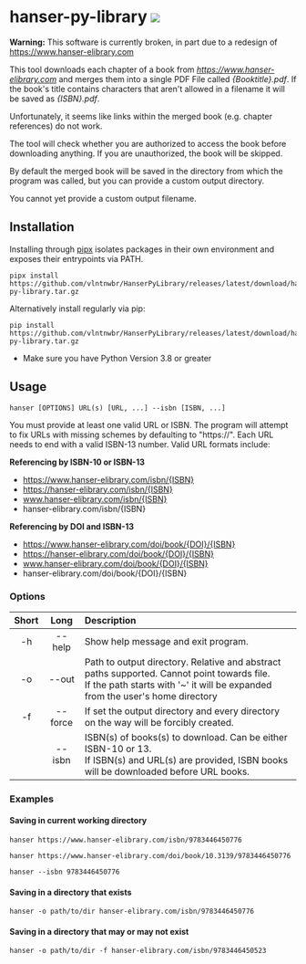 # hanser-py-library ![](https://github.com/vlntnwbr/hanserpylibrary/workflows/Tests/badge.svg)

**Warning:** This software is currently broken, in part due to a redesign
of <https://www.hanser-elibrary.com>

This tool downloads each chapter of a book from *<https://www.hanser-elibrary.com>* 
and merges them into a single PDF File called *{Booktitle}.pdf*. If the
book's title contains characters that aren't allowed in a filename it
will be saved as *{ISBN}.pdf*.

Unfortunately, it seems like links  within the merged book (e.g.
chapter references) do not work.

The tool will check whether you are authorized to access the book before
downloading anything. If you are unauthorized, the book will be skipped.

By default the merged book will be saved in the directory from which the
program was called, but you can provide a custom output directory.

You cannot yet provide a custom output filename.

## Installation
Installing through [pipx][1] isolates packages in their own environment and
exposes their entrypoints via PATH.
```
pipx install https://github.com/vlntnwbr/HanserPyLibrary/releases/latest/download/hanser-py-library.tar.gz
```
Alternatively install regularly via pip: 
```
pip install https://github.com/vlntnwbr/HanserPyLibrary/releases/latest/download/hanser-py-library.tar.gz
```
*  Make sure you have Python Version 3.8 or greater

## Usage
`hanser [OPTIONS] URL(s) [URL, ...] --isbn [ISBN, ...]`

You must provide at least one valid URL or ISBN. The program will attempt
to fix URLs with missing schemes by defaulting to "https://". Each URL
needs to end with a valid ISBN-13 number. Valid URL formats include:

**Referencing by ISBN-10 or ISBN-13**
* https://www.hanser-elibrary.com/isbn/{ISBN}
* https://hanser-elibrary.com/isbn/{ISBN}
* www.hanser-elibrary.com/isbn/{ISBN}
* hanser-elibrary.com/isbn/{ISBN}

**Referencing by DOI and ISBN-13**
* https://www.hanser-elibrary.com/doi/book/{DOI}/{ISBN}
* https://hanser-elibrary.com/doi/book/{DOI}/{ISBN}
* www.hanser-elibrary.com/doi/book/{DOI}/{ISBN}
* hanser-elibrary.com/doi/book/{DOI}/{ISBN}

### Options
| **Short** | **Long** | **Description** |
| :-: | :-: | :-- |
| -h | --help | Show help message and exit program. |
| -o | --out | Path to output directory. Relative and abstract paths supported. Cannot point towards file. <br> If the path starts with '~' it will be expanded from the user's home directory |
| -f | --force | If set the output directory and every directory on the way will be forcibly created. |
|    | --isbn | ISBN(s) of books(s) to download. Can be either ISBN-10 or 13. <br> If ISBN(s) and URL(s) are provided, ISBN books will be downloaded before URL books. |

### Examples
#### Saving in current working directory

`hanser https://www.hanser-elibrary.com/isbn/9783446450776`

`hanser https://www.hanser-elibrary.com/doi/book/10.3139/9783446450776`

`hanser --isbn 9783446450776`

#### Saving in a directory that exists
`hanser -o path/to/dir hanser-elibrary.com/isbn/9783446450776`

#### Saving in a directory that may or may not exist
`hanser -o path/to/dir -f hanser-elibrary.com/isbn/9783446450523`

[1]: https://github.com/pipxproject/pipx